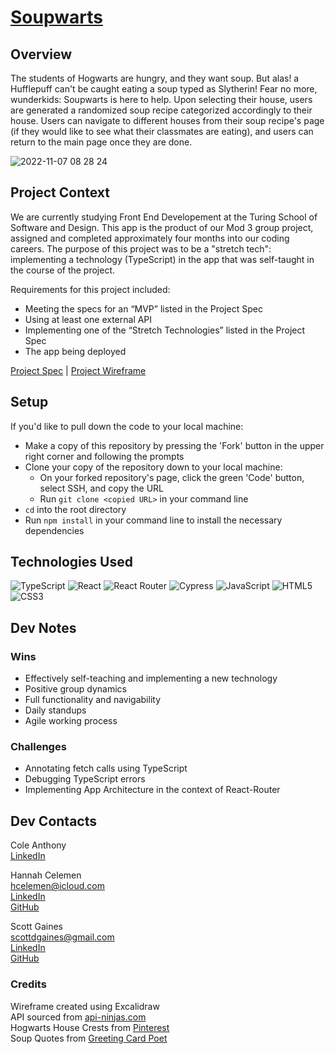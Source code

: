 # [Soupwarts](https://scottdgaines.github.io/soupwarts/#/)

## Overview
The students of Hogwarts are hungry, and they want soup. But alas! a Hufflepuff can't be caught eating a soup typed as Slytherin! Fear no more, wunderkids: Soupwarts is here to help. Upon selecting their house, users are generated a randomized soup recipe categorized accordingly to their house. Users can navigate to different houses from their soup recipe's page (if they would like to see what their classmates are eating), and users can return to the main page once they are done.

![2022-11-07 08 28 24](https://user-images.githubusercontent.com/103966650/200353264-3fee24b1-1e38-4bb3-a201-791d6178d053.gif)


## Project Context

We are currently studying Front End Developement at the Turing School of Software and Design. This app is the product of our Mod 3 group project, assigned and completed approximately four months into our coding careers. The purpose of this project was to be a "stretch tech": implementing a technology (TypeScript) in the app that was self-taught in the course of the project.

Requirements for this project included:

- Meeting the specs for an “MVP” listed in the Project Spec
- Using at least one external API
- Implementing one of the “Stretch Technologies” listed in the Project Spec
- The app being deployed

[Project Spec](https://frontend.turing.edu/projects/module-3/stretch.html) | [Project Wireframe](https://excalidraw.com/#room=ee7d29e765e7d7b59085,n_E9_-1dTtyvyIVjYjlgnQ)

## Setup
If you'd like to pull down the code to your local machine:

- Make a copy of this repository by pressing the 'Fork' button in the upper right corner and following the prompts
- Clone your copy of the repository down to your local machine:
  - On your forked repository's page, click the green 'Code' button, select SSH, and copy the URL
  - Run `git clone <copied URL>` in your command line
- `cd` into the root directory
- Run `npm install` in your command line to install the necessary dependencies

## Technologies Used
![TypeScript](https://img.shields.io/badge/TypeScript-007ACC?style=for-the-badge&logo=typescript&logoColor=white)
![React](https://img.shields.io/badge/React-20232A?style=for-the-badge&logo=react&logoColor=61DAFB)
![React Router](https://img.shields.io/badge/React_Router-CA4245?style=for-the-badge&logo=react-router&logoColor=white)
![Cypress](https://img.shields.io/badge/Cypress-17202C?style=for-the-badge&logo=cypress&logoColor=white)
![JavaScript](https://img.shields.io/badge/javascript-%23323330.svg?style=for-the-badge&logo=javascript&logoColor=%23F7DF1E)
![HTML5](https://img.shields.io/badge/html5-%23E34F26.svg?style=for-the-badge&logo=html5&logoColor=white)
![CSS3](https://img.shields.io/badge/css3-%231572B6.svg?style=for-the-badge&logo=css3&logoColor=white)

## Dev Notes
### Wins
- Effectively self-teaching and implementing a new technology
- Positive group dynamics
- Full functionality and navigability 
- Daily standups
- Agile working process

### Challenges
- Annotating fetch calls using TypeScript
- Debugging TypeScript errors
- Implementing App Architecture in the context of React-Router

## Dev Contacts
Cole Anthony<br>
[LinkedIn](https://www.linkedin.com/in/cole-edwin-anthony/)<br>

Hannah Celemen<br>
hcelemen@icloud.com<br>
[LinkedIn](https://www.linkedin.com/in/hannah-celemen/)<br>
[GitHub](https://github.com/ohClaire)

Scott Gaines<br>
scottdgaines@gmail.com<br>
[LinkedIn](https://www.linkedin.com/in/scottdgaines-fe/)<br>
[GitHub](https://github.com/scottdgaines)


### Credits
Wireframe created using Excalidraw<br>
API sourced from [api-ninjas.com](https://api-ninjas.com/api/recipe)<br>
Hogwarts House Crests from [Pinterest](https://br.pinterest.com/pin/489062840797387185/)<br>
Soup Quotes from [Greeting Card Poet](https://www.greetingcardpoet.com/comforting-soup-quotes/)
